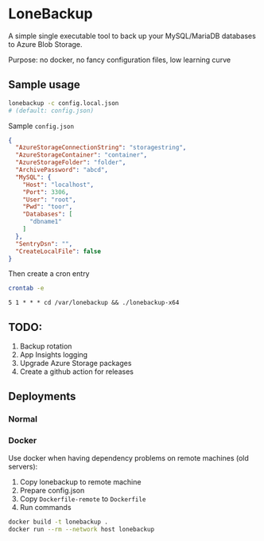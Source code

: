 # LoneBackup

A simple single executable tool to back up your MySQL/MariaDB databases to Azure Blob Storage.

Purpose: no docker, no fancy configuration files, low learning curve

## Sample usage

```bash
lonebackup -c config.local.json 
# (default: config.json)
```

Sample `config.json`

```json
{
  "AzureStorageConnectionString": "storagestring",
  "AzureStorageContainer": "container",
  "AzureStorageFolder": "folder",
  "ArchivePassword": "abcd",
  "MySQL": {
    "Host": "localhost",
    "Port": 3306,
    "User": "root",
    "Pwd": "toor",
    "Databases": [
      "dbname1"
    ]
  },
  "SentryDsn": "",
  "CreateLocalFile": false
}
```

Then create a cron entry

```bash
crontab -e
```

```crontab
5 1 * * * cd /var/lonebackup && ./lonebackup-x64
```

## TODO:

1. Backup rotation
2. App Insights logging
3. Upgrade Azure Storage packages
4. Create a github action for releases

## Deployments

### Normal

[//]: # (TODO:)

### Docker

Use docker when having dependency problems on remote machines (old servers):

1. Copy lonebackup to remote machine
2. Prepare config.json
3. Copy `Dockerfile-remote` to `Dockerfile`
4. Run commands

```bash
docker build -t lonebackup . 
docker run --rm --network host lonebackup 
```
